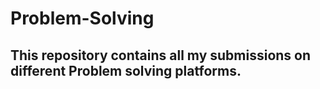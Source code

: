 # Problem-Solving
## This repository contains all my submissions on different Problem solving platforms.
